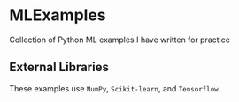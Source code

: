 # MLExamples
Collection of Python ML examples I have written for practice

## External Libraries
These examples use ``NumPy``, ``Scikit-learn``, and ``Tensorflow``.
